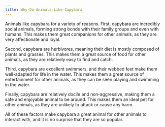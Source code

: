 ```yaml
---
title: Why-Do-Animals-Like-Capybara
---
```


Animals like capybara for a variety of reasons. First, capybara are incredibly social animals, forming strong bonds with their family groups and even with humans. This makes them great companions for other animals, as they are very affectionate and loyal. 

Second, capybara are herbivores, meaning their diet is mostly composed of plants and grasses. This makes them a great source of food for other animals, as they are relatively easy to find and catch. 

Third, capybara are excellent swimmers, and their webbed feet make them well-adapted for life in the water. This makes them a great source of entertainment for other animals, as they can be seen playing and swimming in the water. 

Finally, capybara are relatively docile and non-aggressive, making them a safe and enjoyable animal to be around. This makes them an ideal pet for other animals, as they are unlikely to attack or cause any harm. 

All of these factors make capybara a great animal for other animals to interact with, and it is no surprise that they are so popular.